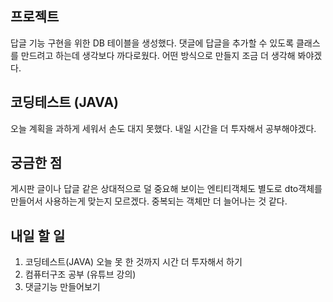 프로젝트
--------
답글 기능 구현을 위한 DB 테이블을 생성했다. 댓글에 답글을 추가할 수 있도록 클래스를 만드려고 하는데 생각보다 까다로웠다.
어떤 방식으로 만들지 조금 더 생각해 봐야겠다.

코딩테스트 (JAVA)
--------
오늘 계획을 과하게 세워서 손도 대지 못했다. 내일 시간을 더 투자해서 공부해야겠다.


궁금한 점
--------
게시판 글이나 답글 같은 상대적으로 덜 중요해 보이는 엔티티객체도 별도로 dto객체를 만들어서 사용하는게 맞는지 모르겠다.
중복되는 객체만 더 늘어나는 것 같다.

내일 할 일
--------
1. 코딩테스트(JAVA) 오늘 못 한 것까지 시간 더 투자해서 하기
2. 컴퓨터구조 공부 (유튜브 강의)
3. 댓글기능 만들어보기
